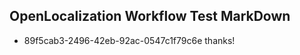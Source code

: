 ## OpenLocalization Workflow Test MarkDown
* 89f5cab3-2496-42eb-92ac-0547c1f79c6e thanks!

<!--HONumber=Sep16_HO1-->


